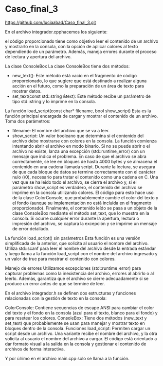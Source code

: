 # Caso_final_3
https://github.com/luciaabad/Caso_final_3.git

En el archivo integrador.cpphacemos los siguiente:

el código proporcionado tiene como objetivo leer el contenido de un archivo y mostrarlo en la consola, con la opción de aplicar colores al texto dependiendo de un parámetro. Además, maneja errores durante el proceso de lectura y apertura del archivo. 

La clase ConsoleBox
La clase ConsoleBox tiene dos métodos:
* new_text(): Este método está vacío en el fragmento de código proporcionado, lo que sugiere que está destinado a realizar alguna acción en el futuro, como la preparación de un área de texto para mostrar datos.
* set_text(const std::string &text): Este método recibe un parámetro de tipo std::string y lo imprime en la consola. 

La función load_script(const char* filename, bool show_script)
Esta es la función principal encargada de cargar y mostrar el contenido de un archivo. Toma dos parámetros:
* filename: El nombre del archivo que se va a leer.
* show_script: Un valor booleano que determina si el contenido del archivo debe mostrarse con colores en la consola.
La función comienza intentando abrir el archivo en modo binario. Si no se puede abrir o el archivo no existe, lanza una excepción (std::runtime_error) con un mensaje que indica el problema. En caso de que el archivo se abra correctamente, se lee en bloques de hasta 4000 bytes y se almacena el contenido en una cadena llamada script. Durante la lectura, se asegura de que cada bloque de datos se termine correctamente con el carácter nulo (\0), necesario para tratar el contenido como una cadena en C.
Una vez que se ha leído todo el archivo, se cierra el archivo y, si el parámetro show_script es verdadero, el contenido del archivo se imprime en la consola utilizando colores. El código para esto hace uso de la clase ColorConsole, que probablemente cambie el color del texto y el fondo (aunque su implementación no está incluida en el fragmento proporcionado). Finalmente, el contenido leído se pasa a un objeto de la clase ConsoleBox mediante el método set_text, que lo muestra en la consola.
Si ocurre cualquier error durante la apertura, lectura o impresión del archivo, se captura la excepción y se imprime un mensaje de error detallado.

La función load_script() sin parámetros
Esta función es una versión simplificada de la anterior, que solicita al usuario el nombre del archivo. Utiliza std::scanf para leer el nombre del archivo desde la entrada estándar y luego llama a la función load_script con el nombre del archivo ingresado y un valor de true para mostrar el contenido con colores.

Manejo de errores
Utilizamos excepciones (std::runtime_error) para capturar problemas como la inexistencia del archivo, errores al abrirlo o al leerlo. Además, garantiza que el archivo se cierre adecuadamente si se produce un error antes de que se termine de leer.

En el archivo integrador.h se definen dos estructuras y funciones relacionadas con la gestión de texto en la consola:

ColorConsole: Contiene secuencias de escape ANSI para cambiar el color del texto y el fondo en la consola (azul para el texto, blanco para el fondo) y para resetear los colores.
ConsoleBox: Tiene dos métodos (new_text y set_text) que probablemente se usan para manejar y mostrar texto en bloques dentro de la consola.
Funciones load_script: Permiten cargar un script desde un archivo. Una variante recibe el nombre del archivo, y la otra solicita al usuario el nombre del archivo a cargar.
El código está orientado a dar formato visual a la salida en la consola y gestionar el contenido de archivos de forma interactiva.

Y por úlrimo en el archivo main.cpp solo se llama a la función.



